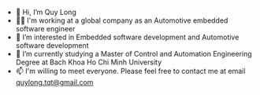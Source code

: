 - 👋 Hi, I’m Quy Long
- 🧑‍💻 I'm working at a global company as an Automotive embedded software engineer
- 👀 I’m interested in Embedded software development and Automotive software development
- 🌱 I’m currently studying a Master of Control and Automation Engineering Degree at Bach Khoa Ho Chi Minh University
- 📫 I'm willing to meet everyone. Please feel free to contact me at email quylong.tqt@gmail.com

<!---
Quylongtqt/Quylongtqt is a ✨ special ✨ repository because its `README.md` (this file) appears on your GitHub profile.
You can click the Preview link to take a look at your changes.
--->
